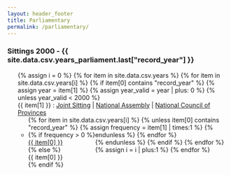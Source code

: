 ```yaml
---
layout: header_footer
title: Parliamentary
permalink: /parliamentary/
---
```

<!-- {{ site.data.csv.years_parliament[0]["record_year"] }} -->
<h3>Sittings 2000 - {{ site.data.csv.years_parliament.last["record_year"] }}</h3>
<ul style="list-style-type: none">
{% assign i = 0 %}
{% for item in site.data.csv.years %}
  {% for item in site.data.csv.years[i] %}
    {% if item[0] contains "record_year" %} 
      {% assign year = item[1] %}
      {% assign year_valid = year | plus: 0 %}
      {% unless year_valid < 2000 %}
    <li class="li-c">
        <!-- <a href="{{ year }}">
          <h3>{{ year }}</h3>
        </a> -->
        <div>
            <span class="zero-frequency-month old-manuscript">
                {{ item[1] }} : 
                <a href="/parliamentary/{{ item[1] }}/joint-sitting">Joint Sitting</a> | 
                <a href="/parliamentary/{{ item[1] }}/national-assembly">National Assembly</a> | 
                <a href="/parliamentary/{{ item[1] }}/national-council-of-provinces">National Council of Provinces</a>
            </span>
        </div>
        <ul class="ul-c">
          {% for item in site.data.csv.years[i] %}
            {% unless item[0] contains "record_year" %}
            {% assign frequency = item[1] | times:1 %}
              <li style="float: left;">
                {% if frequency > 0 %}
                  <div><a class="frequency-month-link old-manuscript" href="{{ year }}/{{ item[0] }}" alt="good">{{ item[0] }}</a></div>
                {% else %}
                  <div><span class="zero-frequency-month old-manuscript">{{ item[0] }}</span></div>
                {% endif %}
                <div class="vertical-line" style="height:{{ frequency }}px;" title="{{ frequency }}"></div>
              </li>
            {% endunless %}
          {% endfor %}
        </ul>
    </li>
    {% endunless %}
    {% endif %}
  {% endfor %}
  {% assign i = i | plus:1 %}
{% endfor %}
</ul>

